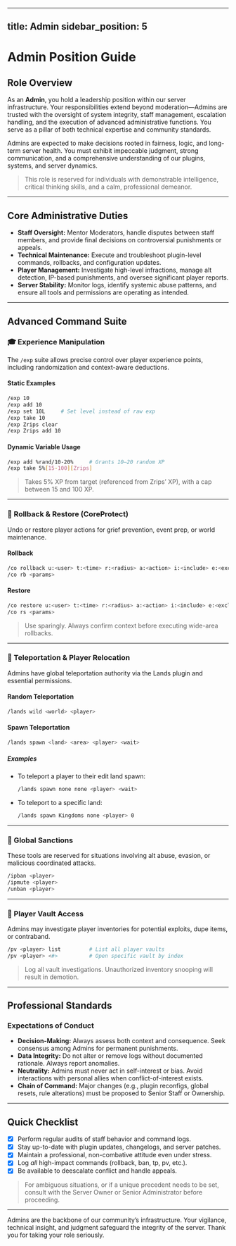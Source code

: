 
---
title: Admin
sidebar_position: 5
---

# Admin Position Guide

## Role Overview

As an **Admin**, you hold a leadership position within our server infrastructure. Your responsibilities extend beyond moderation—Admins are trusted with the oversight of system integrity, staff management, escalation handling, and the execution of advanced administrative functions. You serve as a pillar of both technical expertise and community standards.

Admins are expected to make decisions rooted in fairness, logic, and long-term server health. You must exhibit impeccable judgment, strong communication, and a comprehensive understanding of our plugins, systems, and server dynamics.

> This role is reserved for individuals with demonstrable intelligence, critical thinking skills, and a calm, professional demeanor.

---

## Core Administrative Duties

- **Staff Oversight:** Mentor Moderators, handle disputes between staff members, and provide final decisions on controversial punishments or appeals.
- **Technical Maintenance:** Execute and troubleshoot plugin-level commands, rollbacks, and configuration updates.
- **Player Management:** Investigate high-level infractions, manage alt detection, IP-based punishments, and oversee significant player reports.
- **Server Stability:** Monitor logs, identify systemic abuse patterns, and ensure all tools and permissions are operating as intended.

---

## Advanced Command Suite

### 🎓 Experience Manipulation

The `/exp` suite allows precise control over player experience points, including randomization and context-aware deductions.

#### Static Examples

```bash
/exp 10
/exp add 10
/exp set 10L     # Set level instead of raw exp
/exp take 10
/exp Zrips clear
/exp Zrips add 10
```

#### Dynamic Variable Usage

```bash
/exp add %rand/10-20%     # Grants 10–20 random XP
/exp take 5%[15-100][Zrips] 
```

> Takes 5% XP from target (referenced from Zrips’ XP), with a cap between 15 and 100 XP.

---

### 🔁 Rollback & Restore (CoreProtect)

Undo or restore player actions for grief prevention, event prep, or world maintenance.

#### Rollback

```bash
/co rollback u:<user> t:<time> r:<radius> a:<action> i:<include> e:<exclude>
/co rb <params>
```

#### Restore

```bash
/co restore u:<user> t:<time> r:<radius> a:<action> i:<include> e:<exclude>
/co rs <params>
```

> Use sparingly. Always confirm context before executing wide-area rollbacks.

---

### 🧭 Teleportation & Player Relocation

Admins have global teleportation authority via the Lands plugin and essential permissions.

#### Random Teleportation

```bash
/lands wild <world> <player>
```

#### Spawn Teleportation

```bash
/lands spawn <land> <area> <player> <wait>
```

##### Examples

- To teleport a player to their edit land spawn:  
  ```bash
  /lands spawn none none <player> <wait>
  ```

- To teleport to a specific land:  
  ```bash
  /lands spawn Kingdoms none <player> 0
  ```

---

### 🚫 Global Sanctions

These tools are reserved for situations involving alt abuse, evasion, or malicious coordinated attacks.

```bash
/ipban <player>
/ipmute <player>
/unban <player>
```

---

### 🧳 Player Vault Access

Admins may investigate player inventories for potential exploits, dupe items, or contraband.

```bash
/pv <player> list         # List all player vaults
/pv <player> <#>          # Open specific vault by index
```

> Log all vault investigations. Unauthorized inventory snooping will result in demotion.

---

## Professional Standards

### Expectations of Conduct

- **Decision-Making:** Always assess both context and consequence. Seek consensus among Admins for permanent punishments.
- **Data Integrity:** Do not alter or remove logs without documented rationale. Always report anomalies.
- **Neutrality:** Admins must never act in self-interest or bias. Avoid interactions with personal allies when conflict-of-interest exists.
- **Chain of Command:** Major changes (e.g., plugin reconfigs, global resets, rule alterations) must be proposed to Senior Staff or Ownership.

---

## Quick Checklist

- [x] Perform regular audits of staff behavior and command logs.
- [x] Stay up-to-date with plugin updates, changelogs, and server patches.
- [x] Maintain a professional, non-combative attitude even under stress.
- [x] Log *all* high-impact commands (rollback, ban, tp, pv, etc.).
- [x] Be available to deescalate conflict and handle appeals.

> For ambiguous situations, or if a unique precedent needs to be set, consult with the Server Owner or Senior Administrator before proceeding.

---

Admins are the backbone of our community’s infrastructure. Your vigilance, technical insight, and judgment safeguard the integrity of the server. Thank you for taking your role seriously.
